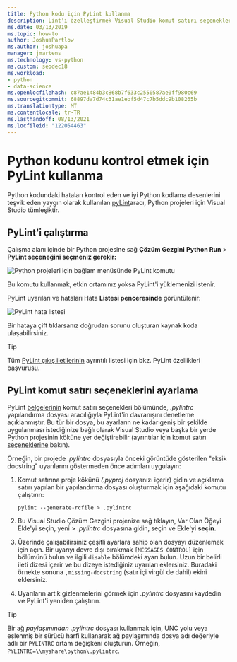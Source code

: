```yaml
---
title: Python kodu için PyLint kullanma
description: Lint'i özelleştirmek Visual Studio komut satırı seçenekleri de dahil olmak üzere Python kodundaki sorunları kontrol etmek için Visual Studio'de PyLint'i çalıştırın.
ms.date: 03/13/2019
ms.topic: how-to
author: JoshuaPartlow
ms.author: joshuapa
manager: jmartens
ms.technology: vs-python
ms.custom: seodec18
ms.workload:
- python
- data-science
ms.openlocfilehash: c87ae1484b3c868b7f633c2550587ae0ff980c69
ms.sourcegitcommit: 68897da7d74c31ae1ebf5d47c7b5ddc9b108265b
ms.translationtype: MT
ms.contentlocale: tr-TR
ms.lasthandoff: 08/13/2021
ms.locfileid: "122054463"
---
```

# <a name="use-pylint-to-check-python-code"></a>Python kodunu kontrol etmek için PyLint kullanma

Python kodundaki hataları kontrol eden ve iyi Python kodlama desenlerini teşvik eden yaygın olarak kullanılan [pyLint](https://www.pylint.org/)aracı, Python projeleri için Visual Studio tümleşiktir.

## <a name="run-pylint"></a>PyLint'i çalıştırma

Çalışma alanı içinde bir Python projesine sağ **Çözüm Gezgini** **Python Run**  >  **PyLint seçeneğini seçmeniz gerekir:**

![Python projeleri için bağlam menüsünde PyLint komutu](media/code-pylint-command.png)

Bu komutu kullanmak, etkin ortamınız yoksa PyLint'i yüklemenizi istenir.

PyLint uyarıları ve hataları Hata **Listesi penceresinde** görüntülenir:

![PyLint hata listesi](media/code-pylint-error-list.png)

Bir hataya çift tıklarsanız doğrudan sorunu oluşturan kaynak koda ulaşabilirsiniz.

> [!Tip]
> Tüm [PyLint çıkış iletilerinin](https://pylint.readthedocs.io/en/latest/technical_reference/features.html) ayrıntılı listesi için bkz. PyLint özellikleri başvurusu.

## <a name="set-pylint-command-line-options"></a>PyLint komut satırı seçeneklerini ayarlama

PyLint [belgelerinin](https://pylint.readthedocs.io/en/latest/user_guide/run.html#command-line-options) komut satırı seçenekleri bölümünde, *.pylintrc* yapılandırma dosyası aracılığıyla PyLint'in davranışını denetleme açıklanmıştır. Bu tür bir dosya, bu ayarların ne kadar geniş bir şekilde uygulanması istediğinize bağlı olarak Visual Studio veya başka bir yerde Python projesinin köküne yer değiştirebilir (ayrıntılar için komut satırı [seçeneklerine](https://pylint.readthedocs.io/en/latest/user_guide/run.html#command-line-options) bakın).

Örneğin, bir projede *.pylintrc* dosyasıyla önceki görüntüde gösterilen "eksik docstring" uyarılarını göstermeden önce adımları uygulayın:

1. Komut satırına proje kökünü *(.pyproj* dosyanızı içerir) gidin ve açıklama satırı yapılan bir yapılandırma dosyası oluşturmak için aşağıdaki komutu çalıştırın:

   ```command
   pylint --generate-rcfile > .pylintrc
   ```

1. Bu Visual Studio Çözüm Gezgini projenize sağ tıklayın, Var Olan Öğeyi Ekle'yi seçin, yeni  >   *.pylintrc* dosyasına gidin, seçin ve Ekle'yi **seçin.**

1. Üzerinde çalışabilirsiniz çeşitli ayarlara sahip olan dosyayı düzenlemek için açın. Bir uyarıyı devre dışı bırakmak `[MESSAGES CONTROL]` için bölümünü bulun ve ilgili `disable` bölümdeki ayarı bulun. Uzun bir belirli ileti dizesi içerir ve bu dizeye istediğiniz uyarıları eklersiniz. Buradaki örnekte sonuna `,missing-docstring` (satır içi virgül de dahil) ekini eklersiniz.

1. Uyarıların artık gizlenmelerini görmek için *.pylintrc* dosyasını kaydedin ve PyLint'i yeniden çalıştırın.

> [!Tip]
> Bir ağ *paylaşımından .pylintrc* dosyası kullanmak için, UNC yolu veya eşlenmiş bir sürücü harfi kullanarak ağ paylaşımında dosya adı değeriyle adlı bir `PYLINTRC` ortam değişkeni oluşturun. Örneğin, `PYLINTRC=\\myshare\python\.pylintrc`.
